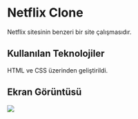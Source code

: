<h1> Netflix Clone </h1>

Netflix sitesinin benzeri bir site çalışmasıdır.

<h2> Kullanılan Teknolojiler </h2>

HTML ve CSS üzerinden geliştirildi.

<h2> Ekran Görüntüsü </h2>

![](ekran.gif)
